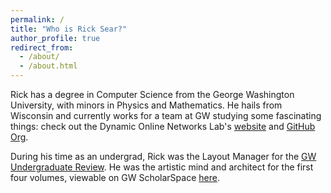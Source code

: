 ```yaml
---
permalink: /
title: "Who is Rick Sear?"
author_profile: true
redirect_from: 
  - /about/
  - /about.html
---
```


Rick has a degree in Computer Science from the George Washington University, with minors in Physics and Mathematics. He hails from Wisconsin and currently works for a team at GW studying some fascinating things: check out the Dynamic Online Networks Lab's <a href="https://donlab.columbian.gwu.edu/" target="_blank">website</a> and <a href="https://github.com/gwdonlab" target="_blank">GitHub Org</a>.

During his time as an undergrad, Rick was the Layout Manager for the <a href="http://www.gwur.org/" target="_blank">GW Undergraduate Review</a>. He was the artistic mind and architect for the first four volumes, viewable on GW ScholarSpace <a href="https://scholarspace.library.gwu.edu/catalog?utf8=%E2%9C%93&f%5Bresource_type_sim%5D%5B%5D=Journal&locale=en&q=gw+undergraduate+review&search_field=all_fields&range%5Bdate_created_isim%5D%5Bbegin%5D=2018&range%5Bdate_created_isim%5D%5Bend%5D=2020&range%5Bdate_created_isim%5D%5Bbegin%5D=2018&range%5Bdate_created_isim%5D%5Bend%5D=2021&commit=Limit" target="_blank">here</a>.